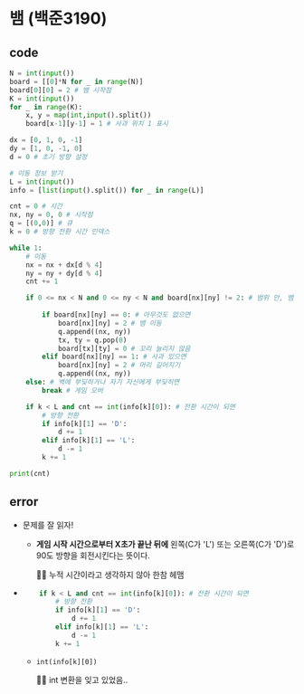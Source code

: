 # 뱀 (백준3190)



## code

```python
N = int(input())
board = [[0]*N for _ in range(N)]
board[0][0] = 2 # 뱀 시작점
K = int(input())
for _ in range(K):
    x, y = map(int,input().split())
    board[x-1][y-1] = 1 # 사과 위치 1 표시

dx = [0, 1, 0, -1]
dy = [1, 0, -1, 0]
d = 0 # 초기 방향 설정

# 이동 정보 받기
L = int(input())
info = [list(input().split()) for _ in range(L)]

cnt = 0 # 시간
nx, ny = 0, 0 # 시작점
q = [(0,0)] # 큐
k = 0 # 방향 전환 시간 인덱스

while 1:
    # 이동
    nx = nx + dx[d % 4]
    ny = ny + dy[d % 4]
    cnt += 1

    if 0 <= nx < N and 0 <= ny < N and board[nx][ny] != 2: # 범위 안, 뱀에 부딪 x
        
        if board[nx][ny] == 0: # 아무것도 없으면 
            board[nx][ny] = 2 # 뱀 이동
            q.append((nx, ny)) 
            tx, ty = q.pop(0) 
            board[tx][ty] = 0 # 꼬리 늘리지 않음
        elif board[nx][ny] == 1: # 사과 있으면
            board[nx][ny] = 2 # 머리 길어지기
            q.append((nx, ny))
    else: # 벽에 부딪히거나 자기 자신에게 부딪히면
        break # 게임 오버

    if k < L and cnt == int(info[k][0]): # 전환 시간이 되면
        # 방향 전환
        if info[k][1] == 'D': 
            d += 1
        elif info[k][1] == 'L':
            d -= 1
        k += 1

print(cnt)
```



## error

- 문제를 잘 읽자! 

  - **게임 시작 시간으로부터 X초가 끝난 뒤에** 왼쪽(C가 'L') 또는 오른쪽(C가 'D')로 90도 방향을 회전시킨다는 뜻이다.  

    🔨🔨 누적 시간이라고 생각하지 않아 한참 헤맴

- ```python
      if k < L and cnt == int(info[k][0]): # 전환 시간이 되면
          # 방향 전환
          if info[k][1] == 'D': 
              d += 1
          elif info[k][1] == 'L':
              d -= 1
          k += 1
  ```

  - `int(info[k][0])` 

    🔨🔨 int 변환을 잊고 있었음..